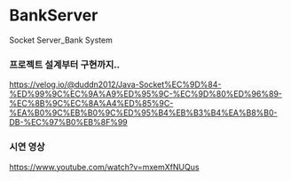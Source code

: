 # BankServer
Socket Server_Bank System

### 프로젝트 설계부터 구현까지..
https://velog.io/@duddn2012/Java-Socket%EC%9D%84-%ED%99%9C%EC%9A%A9%ED%95%9C-%EC%9D%80%ED%96%89-%EC%8B%9C%EC%8A%A4%ED%85%9C-%EA%B0%9C%EB%B0%9C%ED%95%B4%EB%B3%B4%EA%B8%B0-DB-%EC%97%B0%EB%8F%99

### 시연 영상
https://www.youtube.com/watch?v=mxemXfNUQus
